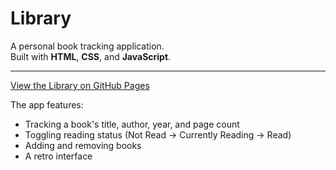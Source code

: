 # Library

A personal book tracking application.\
Built with **HTML**, **CSS**, and **JavaScript**.

---

[View the Library on GitHub Pages](https://e-lemma.github.io/library/)

The app features:

* Tracking a book's title, author, year, and page count
* Toggling reading status (Not Read → Currently Reading → Read)
* Adding and removing books
* A retro interface
